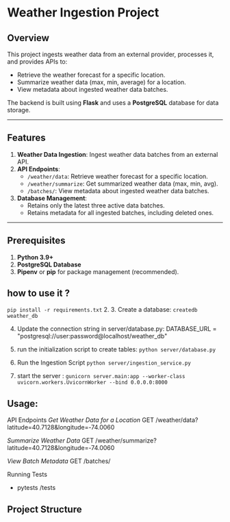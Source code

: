 # Weather Ingestion Project

## Overview
This project ingests weather data from an external provider, processes it, and provides APIs to:
- Retrieve the weather forecast for a specific location.
- Summarize weather data (max, min, average) for a location.
- View metadata about ingested weather data batches.

The backend is built using **Flask** and uses a **PostgreSQL** database for data storage.

---

## Features
1. **Weather Data Ingestion**: Ingest weather data batches from an external API.
2. **API Endpoints**:
   - `/weather/data`: Retrieve weather forecast for a specific location.
   - `/weather/summarize`: Get summarized weather data (max, min, avg).
   - `/batches/`: View metadata about ingested weather data batches.
3. **Database Management**:
   - Retains only the latest three active data batches.
   - Retains metadata for all ingested batches, including deleted ones.

---

## Prerequisites
1. **Python 3.9+**
2. **PostgreSQL Database**
3. **Pipenv** or **pip** for package management (recommended).

## how to use it ? 
 `pip install -r requirements.txt`
2. 
3. Create a database:
    `createdb weather_db`

4. Update the connection string in server/database.py:
    DATABASE_URL = "postgresql://user:password@localhost/weather_db"
5. run the initialization script to create tables:
    `python server/database.py`

6.  Run the Ingestion Script
    `python server/ingestion_service.py`
7. start the server : 
    `gunicorn server.main:app --worker-class uvicorn.workers.UvicornWorker --bind 0.0.0.0:8000`


## Usage: 
API Endpoints
*Get Weather Data for a Location*
GET /weather/data?latitude=40.7128&longitude=-74.0060

*Summarize Weather Data*
GET /weather/summarize?latitude=40.7128&longitude=-74.0060

*View Batch Metadata*
GET /batches/


Running Tests
- pytests /tests

## Project Structure
